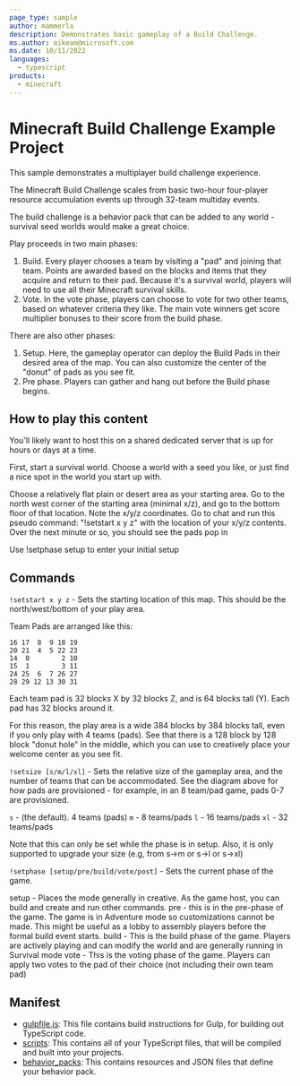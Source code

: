 ```yaml
---
page_type: sample
author: mammerla
description: Demonstrates basic gameplay of a Build Challenge.
ms.author: mikeam@microsoft.com
ms.date: 10/11/2022
languages:
  - typescript
products:
  - minecraft
---
```


# Minecraft Build Challenge Example Project

This sample demonstrates a multiplayer build challenge experience.

The Minecraft Build Challenge scales from basic two-hour four-player resource accumulation events up through 32-team multiday events.

The build challenge is a behavior pack that can be added to any world - survival seed worlds would make a great choice.

Play proceeds in two main phases:

1. Build. Every player chooses a team by visiting a "pad" and joining that team. Points are awarded based on the blocks and items that they acquire and return to their pad. Because it's a survival world, players will need to use all their Minecraft survival skills.
1. Vote. In the vote phase, players can choose to vote for two other teams, based on whatever criteria they like. The main vote winners get score multiplier bonuses to their score from the build phase.

There are also other phases:

1. Setup. Here, the gameplay operator can deploy the Build Pads in their desired area of the map.  You can also customize the center of the "donut" of pads as you see fit.
1. Pre phase. Players can gather and hang out before the Build phase begins.

## How to play this content

You'll likely want to host this on a shared dedicated server that is up for hours or days at a time.

First, start a survival world. Choose a world with a seed you like, or just find a nice spot in the world you start up with.

Choose a relatively flat plain or desert area as your starting area.  Go to the north west corner of the starting area (minimal x/z), and go to the bottom floor of that location. Note the x/y/z coordinates. Go to chat and run this pseudo command: "!setstart x y z" with the location of your x/y/z contents. Over the next minute or so, you should see the pads pop in

Use !setphase setup to enter your initial setup


## Commands

`!setstart x y z` - Sets the starting location of this map. This should be the north/west/bottom of your play area. 

Team Pads are arranged like this:

```dotnetcli
16 17  8  9 18 19
20 21  4  5 22 23
14  0        2 10
15  1        3 11
24 25  6  7 26 27
28 29 12 13 30 31
```

Each team pad is 32 blocks X by 32 blocks Z, and is 64 blocks tall (Y). Each pad has 32 blocks around it.  

For this reason, the play area is a wide 384 blocks by 384 blocks tall, even if you only play with 4 teams (pads). See that there is a 128 block by 128 block "donut hole" in the middle, which you can use to creatively place your welcome center as you see fit.

`!setsize [s/m/l/xl]` - Sets the relative size of the gameplay area, and the number of teams that can be accommodated. See the diagram above for how pads are provisioned - for example, in an 8 team/pad game, pads 0-7 are provisioned.

`s` - (the default).  4 teams (pads)
`m` - 8 teams/pads
`l` - 16 teams/pads
`xl` - 32 teams/pads

Note that this can only be set while the phase is in setup. Also, it is only supported to upgrade your size (e.g, from s->m or s->l or s->xl)

`!setphase [setup/pre/build/vote/post]` - Sets the current phase of the game.
        
setup - Places the mode generally in creative. As the game host, you can build and create and run other commands.
pre - this is in the pre-phase of the game. The game is in Adventure mode so customizations cannot be made. This might be useful as a lobby to assembly players before the formal build event starts.
build - This is the build phase of the game. Players are actively playing and can modify the world and are generally running in Survival mode
vote - This is the voting phase of the game. Players can apply two votes to the pad of their choice (not including their own team pad)

## Manifest

- [gulpfile.js](https://github.com/microsoft/minecraft-scripting-samples/blob/main/ts-starter/gulpfile.js): This file contains build instructions for Gulp, for building out TypeScript code.
- [scripts](https://github.com/microsoft/minecraft-scripting-samples/blob/main/ts-starter/scripts): This contains all of your TypeScript files, that will be compiled and built into your projects.
- [behavior_packs](https://github.com/microsoft/minecraft-scripting-samples/blob/main/ts-starter/behavior_packs): This contains resources and JSON files that define your behavior pack.
